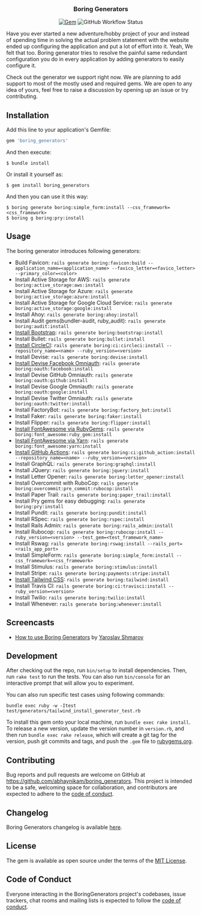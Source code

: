 <h3 align="center">
  Boring Generators
</h3>

<p align="center">
  <a href="https://rubygems.org/gems/boring_generators"><img alt="Gem" src="https://img.shields.io/gem/dt/boring_generators?style=flat-square"></a>
  <img alt="GitHub Workflow Status" src="https://img.shields.io/github/workflow/status/abhaynikam/boring_generators/CI?style=flat-square">
</p>

<p>
  Have you ever started a new adventure/hobby project of your and instead of spending time in solving the actual problem statement with the website ended up configuring the application and put a lot of effort into it. Yeah, We felt that too. Boring generator tries to resolve the painful same redundant configuration you do in every application by adding generators to easily configure it.
</p>

<p>
  Check out the generator we support right now. We are planning to add support to most of the mostly used and required gems. We are open to any idea of yours, feel free to raise a discussion by opening up an issue or try contributing.
</p>


## Installation

Add this line to your application's Gemfile:

```ruby
gem 'boring_generators'
```

And then execute:

    $ bundle install

Or install it yourself as:

    $ gem install boring_generators

And then you can use it this way:

    $ boring generate boring:simple_form:install --css_framework=<css_framework>
    $ boring g boring:pry:install

## Usage

The boring generator introduces following generators:

- Build Favicon: `rails generate boring:favicon:build --application_name=<application_name> --favico_letter=<favico_letter> --primary_color=<color>`
- Install Active Storage for AWS: `rails generate boring:active_storage:aws:install`
- Install Active Storage for Azure: `rails generate boring:active_storage:azure:install`
- Install Active Storage for Google Cloud Service: `rails generate boring:active_storage:google:install`
- Install Ahoy: `rails generate boring:ahoy:install`
- Install Audit gems(bundler-audit, ruby_audit): `rails generate boring:audit:install`
- [Install Bootstrap](https://www.boringgenerators.com/blog/2020-11-15-install-bootstrap/): `rails generate boring:bootstrap:install`
- Install Bullet: `rails generate boring:bullet:install`
- [Install CircleCI](https://www.boringgenerators.com/blog/2021-01-02-configure-circleci/): `rails generate boring:ci:circleci:install --repository_name=<name> --ruby_version=<version>`
- Install Devise: `rails generate boring:devise:install`
- [Install Devise Facebook Omniauth](https://www.boringgenerators.com/blog/2021-02-07-install-oauth-facbook/): `rails generate boring:oauth:facebook:install`
- Install Devise GitHub Omniauth: `rails generate boring:oauth:github:install`
- Install Devise Google Omniauth: `rails generate boring:oauth:google:install`
- Install Devise Twitter Omniauth: `rails generate boring:oauth:twitter:install`
- Install FactoryBot: `rails generate boring:factory_bot:install`
- Install Faker: `rails generate boring:faker:install`
- Install Flipper: `rails generate boring:flipper:install`
- [Install FontAwesome via RubyGems](https://www.boringgenerators.com/blog/2021-02-23-install-fontawesome/): `rails generate boring:font_awesome:ruby_gem:install`
- [Install FontAwesome via Yarn](https://www.boringgenerators.com/blog/2021-02-28-install-fontawesome-yarn/): `rails generate boring:font_awesome:yarn:install`
- [Install GitHub Actions](https://www.boringgenerators.com/blog/2020-12-17-configure-github-actions/): `rails generate boring:ci:github_action:install --repository_name=<name> --ruby_version=<version>`
- Install GraphQL: `rails generate boring:graphql:install`
- Install JQuery: `rails generate boring:jquery:install`
- Install Letter Opener: `rails generate boring:letter_opener:install`
- Install Overcommit with RuboCop: `rails generate boring:overcommit:pre_commit:rubocop:install`
- Install Paper Trail: `rails generate boring:paper_trail:install`
- Install Pry gems for easy debugging: `rails generate boring:pry:install`
- Install Pundit: `rails generate boring:pundit:install`
- Install RSpec: `rails generate boring:rspec:install`
- Install Rails Admin: `rails generate boring:rails_admin:install`
- Install Rubocop: `rails generate boring:rubocop:install --ruby_version=<version> --test_gem=<test_framework_name>`
- Install Rswag: `rails generate boring:rswag:install --rails_port=<rails_app_port>`
- Install SimpleForm: `rails generate boring:simple_form:install --css_framework=<css_framework>`
- Install Stimulus: `rails generate boring:stimulus:install`
- Install Stripe: `rails generate boring:payments:stripe:install`
- [Install Tailwind CSS](https://www.boringgenerators.com/blog/2020-10-18-install-tailwind/): `rails generate boring:tailwind:install`
- Install Travis CI: `rails generate boring:ci:travisci:install --ruby_version=<version>`
- Install Twilio: `rails generate boring:twilio:install`
- Install Whenever: `rails generate boring:whenever:install`

## Screencasts

- [How to use Boring Generators](https://www.youtube.com/watch?v=9vaK9nDMbU8) by [Yaroslav Shmarov](https://twitter.com/yarotheslav)

## Development

After checking out the repo, run `bin/setup` to install dependencies. Then, run `rake test` to run the tests. You can also run `bin/console` for an interactive prompt that will allow you to experiment.

You can also run specific test cases using following commands:
```
bundle exec ruby -w -Itest test/generators/tailwind_install_generator_test.rb
```

To install this gem onto your local machine, run `bundle exec rake install`. To release a new version, update the version number in `version.rb`, and then run `bundle exec rake release`, which will create a git tag for the version, push git commits and tags, and push the `.gem` file to [rubygems.org](https://rubygems.org).

## Contributing

Bug reports and pull requests are welcome on GitHub at https://github.com/abhaynikam/boring_generators. This project is intended to be a safe, welcoming space for collaboration, and contributors are expected to adhere to the [code of conduct](https://github.com/abhaynikam/boring_generators/blob/master/CODE_OF_CONDUCT.md).

## Changelog

Boring Generators changelog is available [here](https://github.com/abhaynikam/boring_generators/blob/master/CHANGELOG.md).

## License

The gem is available as open source under the terms of the [MIT License](https://opensource.org/licenses/MIT).

## Code of Conduct

Everyone interacting in the BoringGenerators project's codebases, issue trackers, chat rooms and mailing lists is expected to follow the [code of conduct](https://github.com/abhaynikam/boring_generators/blob/master/CODE_OF_CONDUCT.md).

